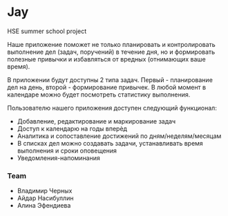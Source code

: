 # Jay

HSE summer school project

Наше приложение поможет не только планировать и контролировать выполнение дел (задач, поручений) в течение дня, но и формировать полезные привычки и избавляться от вредных (отнимающих ваше время).

В приложении будут доступны 2 типа задач. Первый - планирование дел на день, второй - формирование привычек. В любой момент в календаре можно будет посмотреть статистику выполнения.

Пользователю нашего приложения доступен следующий функционал:

- Добавление, редактирование и маркирование задач
- Доступ к календарю на годы вперѐд
- Аналитика и сопоставление достижений по дням/неделям/месяцам
- В списках дел можно создавать задачи, устанавливать время выполнения и сроки оповещения
- Уведомления-напоминания
### Team

- Владимир Черных
- Айдар Насибуллин
- Алина Эфендиева
